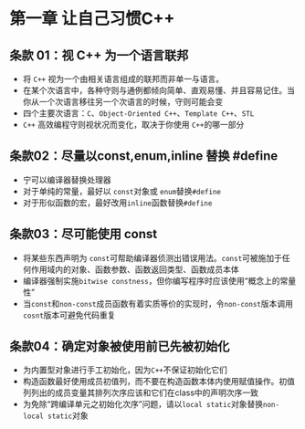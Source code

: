 # 第一章 让自己习惯C++

## 条款 01：视 C++ 为一个语言联邦

* 将 `C++` 视为一个由相关语言组成的联邦而非单一与语言。
* 在某个次语言中，各种守则与通例都倾向简单、直观易懂、并且容易记住。当你从一个次语言移往另一个次语言的时候，守则可能会变
* 四个主要次语言：`C`、`Object-Oriented C++`、`Template C++`、`STL`
* `C++` 高效编程守则视状况而变化，取决于你使用 `C++`的哪一部分

## 条款02：尽量以const,enum,inline 替换 #define

* 宁可以编译器替换处理器
* 对于单纯的常量，最好以 `const`对象或 `enum`替换`#define`
* 对于形似函数的宏，最好改用`inline`函数替换`#define`

## 条款03：尽可能使用 const

* 将某些东西声明为 `const`可帮助编译器侦测出错误用法。`const`可被施加于任何作用域内的对象、函数参数、函数返回类型、函数成员本体
* 编译器强制实施`bitwise constness`，但你编写程序时应该使用“概念上的常量性”
* 当`const`和`non-const`成员函数有着实质等价的实现时，令`non-const`版本调用`cosnt`版本可避免代码重复

## 条款04：确定对象被使用前已先被初始化

* 为内置型对象进行手工初始化，因为`C++`不保证初始化它们
* 构造函数最好使用成员初值列，而不要在构造函数本体内使用赋值操作。初值列列出的成员变量其排列次序应该和它们在class中的声明次序一致
* 为免除“跨编译单元之初始化次序”问题，请以`local static`对象替换`non-local static`对象                                      